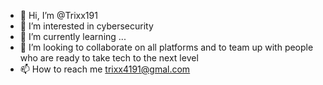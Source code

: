 - 👋 Hi, I’m @Trixx191
- 👀 I’m interested in cybersecurity 
- 🌱 I’m currently learning ...
- 💞️ I’m looking to collaborate on all platforms and to team up with people who are ready to take tech to the next level 
- 📫 How to reach me trixx4191@gmal.com

<!---
Trixx191/Trixx191 is a ✨ special ✨ repository because its `README.md` (this file) appears on your GitHub profile.
You can click the Preview link to take a look at your changes.
--->
